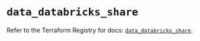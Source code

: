 # `data_databricks_share`

Refer to the Terraform Registry for docs: [`data_databricks_share`](https://registry.terraform.io/providers/databricks/databricks/1.48.1/docs/data-sources/share).
